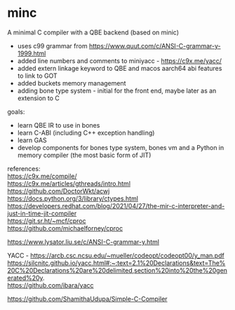 # minc
A minimal C compiler with a QBE backend (based on minic)

- uses c99 grammar from https://www.quut.com/c/ANSI-C-grammar-y-1999.html
- added line numbers and comments to miniyacc - https://c9x.me/yacc/
- added extern linkage keyword to QBE and macos aarch64 abi features to link to GOT
- added buckets memory management
- adding bone type system - initial for the front end, maybe later as an extension to C

goals:
- learn QBE IR to use in bones
- learn C-ABI (including C++ exception handling)
- learn GAS
- develop components for bones type system, bones vm and a Python in memory compiler (the most basic form of JIT)

references: \
https://c9x.me/compile/ \
https://c9x.me/articles/gthreads/intro.html \
https://github.com/DoctorWkt/acwj \
https://docs.python.org/3/library/ctypes.html \
https://developers.redhat.com/blog/2021/04/27/the-mir-c-interpreter-and-just-in-time-jit-compiler \
https://git.sr.ht/~mcf/cproc \
https://github.com/michaelforney/cproc

https://www.lysator.liu.se/c/ANSI-C-grammar-y.html

YACC - https://arcb.csc.ncsu.edu/~mueller/codeopt/codeopt00/y_man.pdf \
https://silcnitc.github.io/yacc.html#:~:text=2.1%20Declarations&text=The%20C%20Declarations%20are%20delimited,section%20into%20the%20generated%20y. \
https://github.com/ibara/yacc

https://github.com/ShamithaUdupa/Simple-C-Compiler
